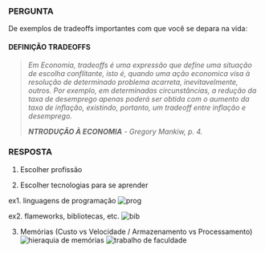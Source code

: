### PERGUNTA
De exemplos de tradeoffs importantes com que você se depara na vida:

#### DEFINIÇÃO TRADEOFFS
> *Em Economia, tradeoffs é uma expressão que define uma situação de escolha conflitante, isto é, quando uma ação economica visa à resolução de determinado problema acarreta, inevitavelmente, outros. Por exemplo, em determinadas circunstâncias, a redução da taxa de desemprego apenas poderá ser obtida com o aumento da taxa de inflação, existindo, portanto, um tradeoff entre inflação e desemprego.*
> 
>***NTRODUÇÃO À ECONOMIA** - Gregory Mankiw, p. 4.*

### RESPOSTA
1. Escolher profissão

1. Escolher tecnologias para se aprender

ex1. linguagens de programação
![prog](https://profandreagarcia.files.wordpress.com/2018/03/qual-linguagem-aprender-primeiro.jpg)

ex2. flameworks, bibliotecas, etc.
![bib](http://qpagina.com.br/wp-content/uploads/sites/98/2018/08/ofRzGNofi87JFsxUO-fg4rW_B32KsjjBp-VyDamjLYy2wnOeV-wloxvilLTKQ-an124afAs2048.png)

3. Memórias (Custo vs Velocidade / Armazenamento vs Processamento)
![hieraquia de memórias](https://encrypted-tbn0.gstatic.com/images?q=tbn%3AANd9GcRx0onAlQ79w1ibRm69FGq3jU3HJ1ScxkIWLiMRn6rdSKGWXEap)
![trabalho de faculdade](https://scontent.fcgr1-2.fna.fbcdn.net/v/t1.0-9/31337783_383123078834273_2664429721382551552_o.jpg?_nc_cat=105&_nc_oc=AQnC-O63kEseUMHX05Ok1oXAD6AjDLcaqwQ9GDZdreJ3AHEwPngsD3I7u-J1blFOE9E&_nc_ht=scontent.fcgr1-2.fna&oh=371bcfd95f8ce398499698338f0830d9&oe=5D869B77)
